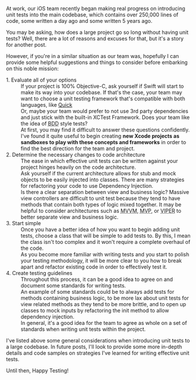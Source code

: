 
At work, our iOS team recently began making real progress on 
introducing unit tests into the main codebase, which contains over 250,000 lines of code,
some written a day ago and some written 5 years ago.

You may be asking, how does a large project go so long without having
unit tests? Well, there are a lot of reasons and excuses for that, but it's a story for another post.

However, if you're in a similar situation as our team was, hopefully I can
provide some helpful suggestions and things to consider before embarking on this noble mission:

<dl>
  <dt>1. Evaluate all of your options</dt>
  <dd>If your project is 100% Objective-C, ask yourself if Swift will start to make its way into your codebase. If that's the case, your team may want to choose a unit testing framework that's compatible with both languages, like <a href="https://github.com/Quick/Quick">Quick</a></dd>

  <dd>Or, maybe your team would prefer to not use 3rd party dependencies and just stick with the built-in XCTest Framework. Does your team like the idea of <abbr title="Behavior Driven Development">BDD</abbr> style tests?</dd>

  <dd>At first, you may find it difficult to answer these questions confidently. I've found it quite useful to begin creating <strong>new Xcode projects as sandboxes to play with these concepts and frameworks</strong> in order to find the best direction for the team and project.</dd>

  <dt>2. Determine the necessary changes to code architecture</dt>
  <dd>The ease in which effective unit tests can be written against your project hinges heavily on the code architecture.

  <dd>Ask yourself if the current architecture allows for stub and mock objects to be easily injected into classes. There are many strategies for refactoring your code to use Dependency Injection.</dd>

  <dd>Is there a clear separation between view and business logic? Massive view controllers are difficult to unit test because they tend to have methods that contain both types of logic mixed together. It may be helpful to consider architectures such as <abbr title="Model View View-Model">MVVM</abbr>, <abbr title="Model View Presenter">MVP</abbr>, or <abbr title="View Interactor Presenter Entity Router">VIPER</abbr> to better separate view and business logic.</dd>

  <dt>3. Start simple</dt>
  <dd>Once you have a better idea of how you want to begin adding unit tests, choose a class that will be simple to add tests to. By this, I mean the class isn't too complex and it won't require a complete overhaul of the code.</dd>

  <dd>As you become more familiar with writing tests and you start to polish your testing methodology, it will be more clear to you how to break apart and refactor existing code in order to effectively test it.
  </dd>

  <dt>4. Create testing guidelines</dt>
  <dd>Throughout this process, it can be a good idea to agree on and document some standards for writing tests.</dd>

  <dd>An example of some standards could be to always add tests for methods containing business logic, to be more lax about unit tests for view related methods as they tend to be more brittle, and to open up classes to mock inputs by refactoring the init method to allow dependency injection.
  </dd>

  <dd>In general, it's a good idea for the team to agree as whole on a set of standards when writing unit tests within the project.</dd>
</dl>

<p>I've listed above some general considerations when introducing unit tests to a large codebase. In future posts, I'll look to provide some more in-depth details and code samples on strategies I've learned for writing effective unit tests.</p>


Until then, Happy Testing!
